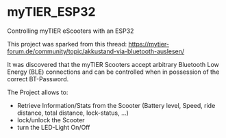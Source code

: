 # myTIER_ESP32
Controlling myTIER eScooters with an ESP32

This project was sparked from this thread: https://mytier-forum.de/community/topic/akkustand-via-bluetooth-auslesen/

It was discovered that the myTIER Scooters accept arbitrary Bluetooth Low Energy (BLE) connections and can be controlled when in possession of the correct BT-Password. 

The Project allows to:
- Retrieve Information/Stats from the Scooter (Battery level, Speed, ride distance, total distance, lock-status, ...)
- lock/unlock the Scooter
- turn the LED-Light On/Off
